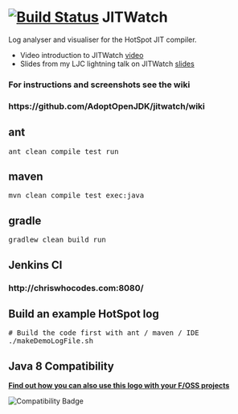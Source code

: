 [![Build Status](https://travis-ci.org/CIResearchGroup/jitwatch.svg?branch=master)](https://travis-ci.org/CIResearchGroup/jitwatch)
JITWatch
========

Log analyser and visualiser for the HotSpot JIT compiler.

* Video introduction to JITWatch [video](https://skillsmatter.com/skillscasts/5243-chris-newland-hotspot-profiling-with-jit-watch)
* Slides from my LJC lightning talk on JITWatch  [slides](http://www.chrisnewland.com/images/jitwatch/HotSpot_Profiling_Using_JITWatch.pdf)

<h3>For instructions and screenshots see the wiki</h3>
<h3>https://github.com/AdoptOpenJDK/jitwatch/wiki</h3>

<h2>ant</h2>
<pre>ant clean compile test run</pre>

<h2>maven</h2>
<pre>mvn clean compile test exec:java</pre>

<h2>gradle</h2>
<pre>gradlew clean build run</pre>

<h2>Jenkins CI</h2>
<h3>http://chriswhocodes.com:8080/</h3>

<h2>Build an example HotSpot log</h2>
<pre># Build the code first with ant / maven / IDE
./makeDemoLogFile.sh</pre>

Java 8 Compatibility
--------------------
<b>[Find out how you can also use this logo with your F/OSS projects](https://java.net/projects/adoptopenjdk/pages/TestingJava8)</b>

![Compatibility Badge](https://java.net/downloads/adoptopenjdk/compat.svg)
